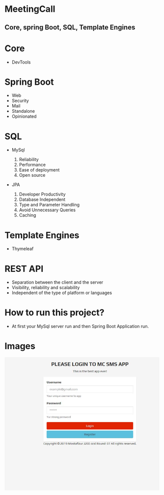 # MeetingCall
## Core, spring Boot, SQL, Template Engines

# Core
- DevTools

# Spring Boot
- Web
- Security
- Mail
- Standalone
- Opinionated

# SQL
- MySql  
   1. Reliability
   2. Performance
   3. Ease of deployment
   4. Open source

- JPA
  1. Developer Productivity
  2. Database Independent
  3. Type and Parameter Handling
  4. Avoid Unnecessary Queries
  5. Caching


# Template Engines
- Thymeleaf

# REST API

- Separation between the client and the server
- Visibility, reliability and scalability
- Independent of the type of platform or languages

# How to run this project?
- At first your MySql server run and then Spring Boot Application run.

# Images

<img src="pptScen/login.JPG" >
